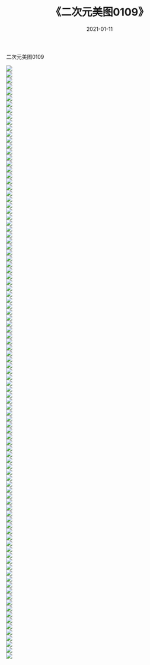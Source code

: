 ﻿---
layout: post
title:  《二次元美图0109》
date:   2021-01-11
img: http://imgx.orgx.ga/二次元/2021/二次元美图0109/000.jpg
categories: [美女, 清纯, 唯美]
---

二次元美图0109

 ![](http://imgx.orgx.ga/二次元/2021/二次元美图0109/001.jpg) <br>![](http://imgx.orgx.ga/二次元/2021/二次元美图0109/002.jpg) <br>![](http://imgx.orgx.ga/二次元/2021/二次元美图0109/003.jpg) <br>![](http://imgx.orgx.ga/二次元/2021/二次元美图0109/004.jpg) <br>![](http://imgx.orgx.ga/二次元/2021/二次元美图0109/005.jpg) <br>![](http://imgx.orgx.ga/二次元/2021/二次元美图0109/006.jpg) <br>![](http://imgx.orgx.ga/二次元/2021/二次元美图0109/007.jpg) <br>![](http://imgx.orgx.ga/二次元/2021/二次元美图0109/008.jpg) <br>![](http://imgx.orgx.ga/二次元/2021/二次元美图0109/009.jpg) <br>![](http://imgx.orgx.ga/二次元/2021/二次元美图0109/010.jpg) <br>![](http://imgx.orgx.ga/二次元/2021/二次元美图0109/011.jpg) <br>![](http://imgx.orgx.ga/二次元/2021/二次元美图0109/012.jpg) <br>![](http://imgx.orgx.ga/二次元/2021/二次元美图0109/013.jpg) <br>![](http://imgx.orgx.ga/二次元/2021/二次元美图0109/014.jpg) <br>![](http://imgx.orgx.ga/二次元/2021/二次元美图0109/015.jpg) <br>![](http://imgx.orgx.ga/二次元/2021/二次元美图0109/016.jpg) <br>![](http://imgx.orgx.ga/二次元/2021/二次元美图0109/017.jpg) <br>![](http://imgx.orgx.ga/二次元/2021/二次元美图0109/018.jpg) <br>![](http://imgx.orgx.ga/二次元/2021/二次元美图0109/019.jpg) <br>![](http://imgx.orgx.ga/二次元/2021/二次元美图0109/020.jpg) <br>![](http://imgx.orgx.ga/二次元/2021/二次元美图0109/021.jpg) <br>![](http://imgx.orgx.ga/二次元/2021/二次元美图0109/022.jpg) <br>![](http://imgx.orgx.ga/二次元/2021/二次元美图0109/023.jpg) <br>![](http://imgx.orgx.ga/二次元/2021/二次元美图0109/024.jpg) <br>![](http://imgx.orgx.ga/二次元/2021/二次元美图0109/025.jpg) <br>![](http://imgx.orgx.ga/二次元/2021/二次元美图0109/026.jpg) <br>![](http://imgx.orgx.ga/二次元/2021/二次元美图0109/027.jpg) <br>![](http://imgx.orgx.ga/二次元/2021/二次元美图0109/028.jpg) <br>![](http://imgx.orgx.ga/二次元/2021/二次元美图0109/029.jpg) <br>![](http://imgx.orgx.ga/二次元/2021/二次元美图0109/030.jpg) <br>![](http://imgx.orgx.ga/二次元/2021/二次元美图0109/031.jpg) <br>![](http://imgx.orgx.ga/二次元/2021/二次元美图0109/032.jpg) <br>![](http://imgx.orgx.ga/二次元/2021/二次元美图0109/033.jpg) <br>![](http://imgx.orgx.ga/二次元/2021/二次元美图0109/034.jpg) <br>![](http://imgx.orgx.ga/二次元/2021/二次元美图0109/035.jpg) <br>![](http://imgx.orgx.ga/二次元/2021/二次元美图0109/036.jpg) <br>![](http://imgx.orgx.ga/二次元/2021/二次元美图0109/037.jpg) <br>![](http://imgx.orgx.ga/二次元/2021/二次元美图0109/038.jpg) <br>![](http://imgx.orgx.ga/二次元/2021/二次元美图0109/039.jpg) <br>![](http://imgx.orgx.ga/二次元/2021/二次元美图0109/040.jpg) <br>![](http://imgx.orgx.ga/二次元/2021/二次元美图0109/041.jpg) <br>![](http://imgx.orgx.ga/二次元/2021/二次元美图0109/042.jpg) <br>![](http://imgx.orgx.ga/二次元/2021/二次元美图0109/043.jpg) <br>![](http://imgx.orgx.ga/二次元/2021/二次元美图0109/044.jpg) <br>![](http://imgx.orgx.ga/二次元/2021/二次元美图0109/045.jpg) <br>![](http://imgx.orgx.ga/二次元/2021/二次元美图0109/046.jpg) <br>![](http://imgx.orgx.ga/二次元/2021/二次元美图0109/047.jpg) <br>![](http://imgx.orgx.ga/二次元/2021/二次元美图0109/048.jpg) <br>![](http://imgx.orgx.ga/二次元/2021/二次元美图0109/049.jpg) <br>![](http://imgx.orgx.ga/二次元/2021/二次元美图0109/050.jpg) <br>![](http://imgx.orgx.ga/二次元/2021/二次元美图0109/051.jpg) <br>![](http://imgx.orgx.ga/二次元/2021/二次元美图0109/052.jpg) <br>![](http://imgx.orgx.ga/二次元/2021/二次元美图0109/053.jpg) <br>![](http://imgx.orgx.ga/二次元/2021/二次元美图0109/054.jpg) <br>![](http://imgx.orgx.ga/二次元/2021/二次元美图0109/055.jpg) <br>![](http://imgx.orgx.ga/二次元/2021/二次元美图0109/056.jpg) <br>![](http://imgx.orgx.ga/二次元/2021/二次元美图0109/057.jpg) <br>![](http://imgx.orgx.ga/二次元/2021/二次元美图0109/058.jpg) <br>![](http://imgx.orgx.ga/二次元/2021/二次元美图0109/059.jpg) <br>![](http://imgx.orgx.ga/二次元/2021/二次元美图0109/060.jpg) <br>![](http://imgx.orgx.ga/二次元/2021/二次元美图0109/061.jpg) <br>![](http://imgx.orgx.ga/二次元/2021/二次元美图0109/062.jpg) <br>![](http://imgx.orgx.ga/二次元/2021/二次元美图0109/063.jpg) <br>![](http://imgx.orgx.ga/二次元/2021/二次元美图0109/064.jpg) <br>![](http://imgx.orgx.ga/二次元/2021/二次元美图0109/065.jpg) <br>![](http://imgx.orgx.ga/二次元/2021/二次元美图0109/066.jpg) <br>![](http://imgx.orgx.ga/二次元/2021/二次元美图0109/067.jpg) <br>![](http://imgx.orgx.ga/二次元/2021/二次元美图0109/068.jpg) <br>![](http://imgx.orgx.ga/二次元/2021/二次元美图0109/069.jpg) <br>![](http://imgx.orgx.ga/二次元/2021/二次元美图0109/070.jpg) <br>![](http://imgx.orgx.ga/二次元/2021/二次元美图0109/071.jpg) <br>![](http://imgx.orgx.ga/二次元/2021/二次元美图0109/072.jpg) <br>![](http://imgx.orgx.ga/二次元/2021/二次元美图0109/073.jpg) <br>![](http://imgx.orgx.ga/二次元/2021/二次元美图0109/074.jpg) <br>![](http://imgx.orgx.ga/二次元/2021/二次元美图0109/075.jpg) <br>![](http://imgx.orgx.ga/二次元/2021/二次元美图0109/076.jpg) <br>![](http://imgx.orgx.ga/二次元/2021/二次元美图0109/077.jpg) <br>![](http://imgx.orgx.ga/二次元/2021/二次元美图0109/078.jpg) <br>![](http://imgx.orgx.ga/二次元/2021/二次元美图0109/079.jpg) <br>![](http://imgx.orgx.ga/二次元/2021/二次元美图0109/080.jpg) <br>![](http://imgx.orgx.ga/二次元/2021/二次元美图0109/081.jpg) <br>![](http://imgx.orgx.ga/二次元/2021/二次元美图0109/082.jpg) <br>![](http://imgx.orgx.ga/二次元/2021/二次元美图0109/083.jpg) <br>![](http://imgx.orgx.ga/二次元/2021/二次元美图0109/084.jpg) <br>![](http://imgx.orgx.ga/二次元/2021/二次元美图0109/085.jpg) <br>![](http://imgx.orgx.ga/二次元/2021/二次元美图0109/086.jpg) <br>![](http://imgx.orgx.ga/二次元/2021/二次元美图0109/087.jpg) <br>![](http://imgx.orgx.ga/二次元/2021/二次元美图0109/088.jpg) <br>![](http://imgx.orgx.ga/二次元/2021/二次元美图0109/089.jpg) <br>![](http://imgx.orgx.ga/二次元/2021/二次元美图0109/090.jpg) <br>![](http://imgx.orgx.ga/二次元/2021/二次元美图0109/091.jpg) <br>![](http://imgx.orgx.ga/二次元/2021/二次元美图0109/092.jpg) <br>![](http://imgx.orgx.ga/二次元/2021/二次元美图0109/093.jpg) <br>![](http://imgx.orgx.ga/二次元/2021/二次元美图0109/094.jpg) <br>![](http://imgx.orgx.ga/二次元/2021/二次元美图0109/095.jpg) <br>![](http://imgx.orgx.ga/二次元/2021/二次元美图0109/096.jpg) <br>![](http://imgx.orgx.ga/二次元/2021/二次元美图0109/097.jpg) <br>![](http://imgx.orgx.ga/二次元/2021/二次元美图0109/098.jpg) <br>![](http://imgx.orgx.ga/二次元/2021/二次元美图0109/099.jpg) <br>![](http://imgx.orgx.ga/二次元/2021/二次元美图0109/100.jpg) <br>